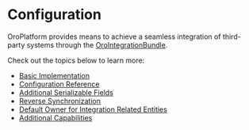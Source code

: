# Configuration

OroPlatform provides means to achieve a seamless integration of third-party systems through the <a href="https://github.com/oroinc/platform/blob/5.0/src/Oro/Bundle/IntegrationBundle/" target="_blank">OroIntegrationBundle</a>.

Check out the topics below to learn more:

* [Basic Implementation](create-integration.md)
* [Configuration Reference](configuration-reference.md)
* [Additional Serializable Fields](additional-settings.md)
* [Reverse Synchronization](reverse-sync.md)
* [Default Owner for Integration Related Entities](default-integration-owner.md)
* [Additional Capabilities](additional-capabilities.md)

<!-- Frontend -->
